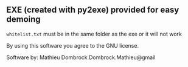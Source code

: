 ## EXE (created with py2exe) provided for easy demoing

```whitelist.txt``` must be in the same folder as the exe or it will not work

By using this software you agree to the GNU license. 

Software by: Mathieu Dombrock
Dombrock.Mathieu@gmail
